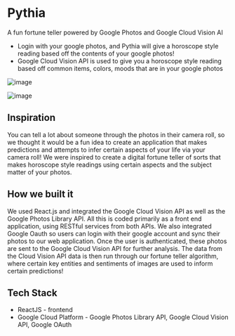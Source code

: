 # Pythia

A fun fortune teller powered by Google Photos and Google Cloud Vision AI
- Login with your google photos, and Pythia will give a horoscope style reading based off the contents of your google photos!
- Google Cloud Vision API is used to give you a horoscope style reading based off common items, colors, moods that are in your google photos

![image](https://github.com/AlanWang1/pythia/assets/43789278/ba043f35-5340-4fbc-a559-9d3e05223972)


![image](https://github.com/AlanWang1/pythia/assets/43789278/e6aee92e-e7a4-4b8a-8e8e-ae1cbe19deaa)


## Inspiration

You can tell a lot about someone through the photos in their camera roll, so we thought it would be a fun idea to create an application that makes predictions and attempts to infer certain aspects of your life via your camera roll! We were inspired to create a digital fortune teller of sorts that makes horoscope style readings using certain aspects and the subject matter of your photos.

## How we built it

We used React.js and integrated the Google Cloud Vision API as well as the Google Photos Library API. All this is coded primarily as a front end application, using RESTful services from both APIs. We also integrated Google Oauth so users can login with their google account and sync their photos to our web application. Once the user is authenticated, these photos are sent to the Google Cloud Vision API for further analysis. The data from the Cloud Vision API data is then run through our fortune teller algorithm, where certain key entities and sentiments of images are used to inform certain predictions!

## Tech Stack

- ReactJS - frontend
- Google Cloud Platform - Google Photos Library API, Google Cloud Vision API, Google OAuth
